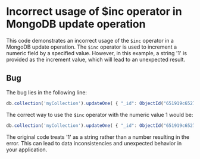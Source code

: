 # Incorrect usage of $inc operator in MongoDB update operation
This code demonstrates an incorrect usage of the `$inc` operator in a MongoDB update operation. The `$inc` operator is used to increment a numeric field by a specified value. However, in this example, a string '1' is provided as the increment value, which will lead to an unexpected result.
## Bug
The bug lies in the following line:
```javascript
db.collection('myCollection').updateOne( { "_id": ObjectId("651919c652778961a966075") }, { $inc: { "field": '1' } } );
```
The correct way to use the `$inc` operator with the numeric value 1 would be:
```javascript
db.collection('myCollection').updateOne( { "_id": ObjectId("651919c652778961a966075") }, { $inc: { "field": 1 } } );
```
The original code treats '1' as a string rather than a number resulting in the error.  This can lead to data inconsistencies and unexpected behavior in your application.